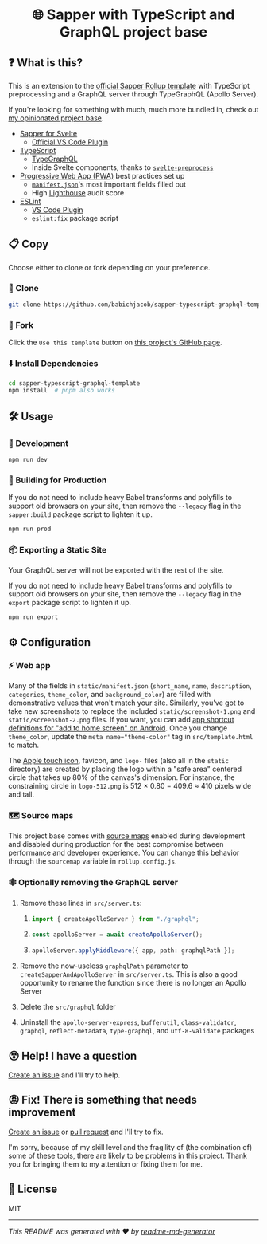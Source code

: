 <h1 align="center">🌐 Sapper with TypeScript and GraphQL project base</h1>

## ❓ What is this?

This is an extension to the [official Sapper Rollup template](https://github.com/sveltejs/sapper-template-rollup) with TypeScript preprocessing and a GraphQL server through TypeGraphQL (Apollo Server).

If you're looking for something with much, much more bundled in, check out [my opinionated project base](https://github.com/babichjacob/sapper-firebase-typescript-graphql-tailwindcss-actions-template).

- [Sapper for Svelte](https://sapper.svelte.dev/)
  - [Official VS Code Plugin](https://marketplace.visualstudio.com/items?itemName=svelte.svelte-vscode)
- [TypeScript](https://www.typescriptlang.org/)
  - [TypeGraphQL](https://typegraphql.com/)
  - Inside Svelte components, thanks to [`svelte-preprocess`](https://github.com/kaisermann/svelte-preprocess)
- [Progressive Web App (PWA)](https://developer.mozilla.org/en-US/docs/Web/Progressive_web_apps) best practices set up
  - [`manifest.json`](https://developer.mozilla.org/en-US/docs/Web/Manifest)'s most important fields filled out
  - High [Lighthouse](https://developers.google.com/web/tools/lighthouse) audit score
- [ESLint](https://eslint.org/)
  - [VS Code Plugin](https://marketplace.visualstudio.com/items?itemName=dbaeumer.vscode-eslint)
  - `eslint:fix` package script

## 📋 Copy

Choose either to clone or fork depending on your preference.

### 🐑 Clone

```sh
git clone https://github.com/babichjacob/sapper-typescript-graphql-template
```

### 🍴 Fork

Click the `Use this template` button on [this project's GitHub page](https://github.com/babichjacob/sapper-typescript-graphql-template).

### ⬇️ Install Dependencies

```sh
cd sapper-typescript-graphql-template
npm install  # pnpm also works
```

## 🛠 Usage

### 🧪 Development

```sh
npm run dev
```

### 🔨 Building for Production
If you do not need to include heavy Babel transforms and polyfills to support old browsers on your site, then remove the `--legacy` flag in the `sapper:build` package script to lighten it up.
```sh
npm run prod
```

### 📦 Exporting a Static Site
Your GraphQL server will not be exported with the rest of the site.

If you do not need to include heavy Babel transforms and polyfills to support old browsers on your site, then remove the `--legacy` flag in the `export` package script to lighten it up.
```sh
npm run export
```

## ⚙ Configuration

### ⚡ Web app
Many of the fields in `static/manifest.json` (`short_name`, `name`, `description`, `categories`, `theme_color`, and `background_color`) are filled with demonstrative values that won't match your site. Similarly, you've got to take new screenshots to replace the included `static/screenshot-1.png` and `static/screenshot-2.png` files. If you want, you can add [app shortcut definitions for "add to home screen" on Android](https://web.dev/app-shortcuts/#define-app-shortcuts-in-the-web-app-manifest). Once you change `theme_color`, update the `meta name="theme-color"` tag in `src/template.html` to match.

The [Apple touch icon](https://developer.apple.com/library/archive/documentation/AppleApplications/Reference/SafariWebContent/ConfiguringWebApplications/ConfiguringWebApplications.html), favicon, and `logo-` files (also all in the `static` directory) are created by placing the logo within a "safe area" centered circle that takes up 80% of the canvas's dimension. For instance, the constraining circle in `logo-512.png` is 512 × 0.80 = 409.6 ≈ 410 pixels wide and tall. 

### 🗺 Source maps
This project base comes with [source maps](https://blog.teamtreehouse.com/introduction-source-maps) enabled during development and disabled during production for the best compromise between performance and developer experience. You can change this behavior through the `sourcemap` variable in `rollup.config.js`.

### 🕸 Optionally removing the GraphQL server
1. Remove these lines in `src/server.ts`:
    1. ```ts
       import { createApolloServer } from "./graphql";
       ```
    2. ```ts
       const apolloServer = await createApolloServer();
       ```
    3. ```ts
       apolloServer.applyMiddleware({ app, path: graphqlPath });
       ```

2. Remove the now-useless `graphqlPath` parameter to `createSapperAndApolloServer` in `src/server.ts`. This is also a good opportunity to rename the function since there is no longer an Apollo Server

3. Delete the `src/graphql` folder

4. Uninstall the `apollo-server-express`, `bufferutil`, `class-validator`, `graphql`, `reflect-metadata`, `type-graphql`, and `utf-8-validate` packages

## 😵 Help! I have a question

[Create an issue](https://github.com/babichjacob/sapper-typescript-graphql-template/issues/new) and I'll try to help.

## 😡 Fix! There is something that needs improvement

[Create an issue](https://github.com/babichjacob/sapper-typescript-graphql-template/issues/new) or [pull request](https://github.com/babichjacob/sapper-typescript-graphql-template/pulls) and I'll try to fix.

I'm sorry, because of my skill level and the fragility of (the combination of) some of these tools, there are likely to be problems in this project. Thank you for bringing them to my attention or fixing them for me.

## 📄 License

MIT

---

_This README was generated with ❤️ by [readme-md-generator](https://github.com/kefranabg/readme-md-generator)_
